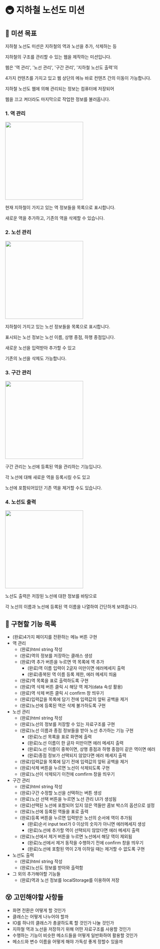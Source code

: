 # 🚇 지하철 노선도 미션

## 🎯 미션 목표

지하철 노선도 미션은 지하철의 역과 노선을 추가, 삭제하는 등

지하철의 구조를 관리할 수 있는 웹을 제작하는 미션입니다.

웹은 '역 관리', '노선 관리', '구간 관리', '지하철 노선도 출력'의

4가지 컨텐츠를 가지고 있고 웹 상단의 메뉴 바로 컨텐츠 간의 이동이 가능합니다.

지하철 노선도 웹에 의해 관리되는 정보는 컴퓨터에 저장되어 

웹을 끄고 켜더라도 마지막으로 작업한 정보를 불러옵니다.

### 1. 역 관리

<image src="./images/stations-manager.png" width="250" />

현재 지하철이 가지고 있는 역 정보들을 목록으로 표시합니다.

새로운 역을 추가하고, 기존의 역을 삭제할 수 있습니다.

### 2. 노선 관리

<image src="./images/line-manager.png" width="250" /> 

지하철이 가지고 있는 노선 정보들을 목록으로 표시합니다.

표시되는 노선 정보는 노선 이름, 상행 종점, 하행 종점입니다.

새로운 노선을 입력받아 추가할 수 있고 

기존의 노선을 삭제도 가능합니다.

### 3. 구간 관리

<image src="./images/section-manager.png" width="250" />

구간 관리는 노선에 등록된 역을 관리하는 기능입니다.

각 노선에 대해 새로운 역을 등록시킬 수도 있고

노선에 포함되어있던 기존 역을 제거할 수도 있습니다.

### 4. 노선도 출력

<image src="./images/map-print-manager.png" width="250" />

노선도 출력은 저장된 노선에 대한 정보를 바탕으로

각 노선의 이름과 노선에 등록된 역 이름을 나열하여 간단하게 보여줍니다.

## 📝 구현할 기능 목록

- (완료)4가지 페이지를 전환하는 메뉴 버튼 구현
- 역 관리
    - (완료)html string 작성
    - (완료)역의 정보를 저장하는 클래스 생성
    - (완료)역 추가 버튼을 누르면 역 목록에 역 추가
        - (완료)역 이름 입력이 2글자 미만이면 에러메세지 출력
        - (완료)중복된 역 이름 등록 제한, 에러 메세지 띄움
    - (완료)역 목록을 표로 출력하도록 구현
    - (완료)역 삭제 버튼 클릭 시 해당 역 제거(data 속성 활용)
    - (완료)역 삭제 버튼 클릭 시 confirm 창 띄우기
    - (완료)입력값을 목록에 담기 전에 입력값의 앞뒤 공백을 제거
    - (완료)노선에 등록된 역은 삭제 불가하도록 구현
- 노선 관리
    - (완료)html string 작성
    - (완료)노선의 정보를 저장할 수 있는 자료구조를 구현
    - (완료)노선 이름과 종점 정보들을 받아 노선 추가하는 기능 구현
        - (완료)노선 목록을 표로 화면에 출력
        - (완료)노선 이름이 한 글자 미만이면 에러 메세지 출력
        - (완료)노선 이름이 중복이면, 상행 종점과 하행 종점이 같은 역이면 에러
        - (완료)종점 정보가 선택되지 않았다면 에러 메세지 출력
    - (완료)입력값을 목록에 담기 전에 입력값의 앞뒤 공백을 제거
    - (완료)삭제 버튼을 누르면 노선이 삭제되도록 구현
    - (완료)노선이 삭제되기 이전에 comfirm 창을 띄우기
- 구간 관리
    - (완료)html string 작성
    - (완료)구간 수정할 노선을 선택하는 버튼 생성
    - (완료)노선 선택 버튼을 누르면 노선 관리 UI가 생성됨
    - (완료)선택된 노선에 포함되어 있지 않은 역들만 콤보 박스의 옵션으로 설정
    - (완료)노선에 등록된 역들을 표로 출력
    - (완료)등록 버튼을 누르면 입력받은 노선의 순서에 역이 추가됨
        - (완료)순서 input text가 0 이상의 숫자가 아니면 에러메세지 생성
        - (완료)노선에 추가할 역이 선택되지 않았다면 에러 메세지 출력
    - (완료)노선에서 제거 버튼을 누르면 노선에서 해당 역이 제외됨
        - (완료)노선에서 제거 동작을 수행하기 전에 confirm 창을 띄우기
        - (완료)노선에 포함된 역이 2개 이하일 때는 제거할 수 없도록 구현
- 노선도 출력
    - (완료)html string 작성
    - (완료)노선도 정보를 받아와 출력함
- 그 외의 추가해야할 기능들
    - (완료)역과 노선 정보를 localStorage를 이용하여 저장

## 😵 고민해야할 사항들

- 화면 전환은 어떻게 할 것인가
- 클래스는 어떻게 나누어야 할까
- IO를 하나의 클래스가 총괄하도록 할 것인가 나눌 것인가
- 지하철 역과 노선을 저장하기 위해 어떤 자료구조를 사용할 것인가
- 수행하는 기능이 비슷한 메소드들을 어떻게 일반화하여 활용할 것인가
- 메소드와 변수 이름을 어떻게 해야 가독성 좋게 정할수 있을까
